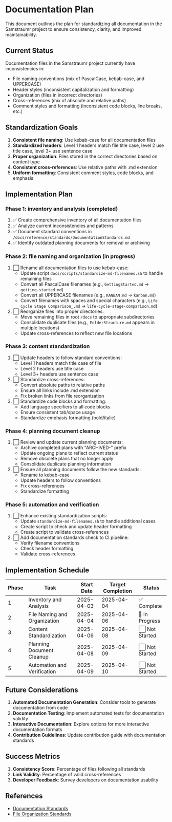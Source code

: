 <!-- 
Copyright (c) 2025 [Eric C. Mumford (@heymumford)](https://github.com/heymumford), Gemini Deep Research, Claude 3.7.
-->

# Documentation Plan

This document outlines the plan for standardizing all documentation in the Samstraumr project to ensure consistency, clarity, and improved maintainability.

## Current Status

Documentation files in the Samstraumr project currently have inconsistencies in:
- File naming conventions (mix of PascalCase, kebab-case, and UPPERCASE)
- Header styles (inconsistent capitalization and formatting)
- Organization (files in incorrect directories)
- Cross-references (mix of absolute and relative paths)
- Comment styles and formatting (inconsistent code blocks, line breaks, etc.)

## Standardization Goals

1. **Consistent file naming**: Use kebab-case for all documentation files
2. **Standardized headers**: Level 1 headers match file title case, level 2 use title case, level 3+ use sentence case
3. **Proper organization**: Files stored in the correct directories based on content type
4. **Consistent cross-references**: Use relative paths with .md extension
5. **Uniform formatting**: Consistent comment styles, code blocks, and emphasis

## Implementation Plan

### Phase 1: inventory and analysis (completed)

1. ✅ Create comprehensive inventory of all documentation files
2. ✅ Analyze current inconsistencies and patterns
3. ✅ Document standard conventions in `/docs/reference/standards/DocumentationStandards.md`
4. ✅ Identify outdated planning documents for removal or archiving

### Phase 2: file naming and organization (in progress)

1. ⬜ Rename all documentation files to use kebab-case:
   - Update script `docs/scripts/standardize-md-filenames.sh` to handle remaining files
   - Convert all PascalCase filenames (e.g., `GettingStarted.md` → `getting-started.md`)
   - Convert all UPPERCASE filenames (e.g., `KANBAN.md` → `kanban.md`)
   - Convert filenames with spaces and special characters (e.g., `Life Cycle Stage Comparison_.md` → `life-cycle-stage-comparison.md`)
2. ⬜ Reorganize files into proper directories:
   - Move remaining files in root `/docs` to appropriate subdirectories
   - Consolidate duplicate files (e.g., `FolderStructure.md` appears in multiple locations)
   - Update cross-references to reflect new file locations

### Phase 3: content standardization

1. ⬜ Update headers to follow standard conventions:
   - Level 1 headers match title case of file
   - Level 2 headers use title case
   - Level 3+ headers use sentence case
2. ⬜ Standardize cross-references:
   - Convert absolute paths to relative paths
   - Ensure all links include .md extension
   - Fix broken links from file reorganization
3. ⬜ Standardize code blocks and formatting:
   - Add language specifiers to all code blocks
   - Ensure consistent tab/space usage
   - Standardize emphasis formatting (bold/italic)

### Phase 4: planning document cleanup

1. ⬜ Review and update current planning documents:
   - Archive completed plans with "ARCHIVED-" prefix
   - Update ongoing plans to reflect current status
   - Remove obsolete plans that no longer apply
   - Consolidate duplicate planning information
2. ⬜ Ensure all planning documents follow the new standards:
   - Rename to kebab-case
   - Update headers to follow conventions
   - Fix cross-references
   - Standardize formatting

### Phase 5: automation and verification

1. ⬜ Enhance existing standardization scripts:
   - Update `standardize-md-filenames.sh` to handle additional cases
   - Create script to check and update header formatting
   - Create script to validate cross-references
2. ⬜ Add documentation standards check to CI pipeline:
   - Verify filename conventions
   - Check header formatting
   - Validate cross-references

## Implementation Schedule

| Phase |             Task             | Start Date | Target Completion |     Status     |
|-------|------------------------------|------------|-------------------|----------------|
| 1     | Inventory and Analysis       | 2025-04-03 | 2025-04-04        | ✅ Complete     |
| 2     | File Naming and Organization | 2025-04-04 | 2025-04-06        | 🔄 In Progress |
| 3     | Content Standardization      | 2025-04-06 | 2025-04-08        | ⬜ Not Started  |
| 4     | Planning Document Cleanup    | 2025-04-08 | 2025-04-09        | ⬜ Not Started  |
| 5     | Automation and Verification  | 2025-04-09 | 2025-04-10        | ⬜ Not Started  |

## Future Considerations

1. **Automated Documentation Generation**: Consider tools to generate documentation from code
2. **Documentation Testing**: Implement automated tests for documentation validity
3. **Interactive Documentation**: Explore options for more interactive documentation formats
4. **Contribution Guidelines**: Update contribution guide with documentation standards

## Success Metrics

1. **Consistency Score**: Percentage of files following all standards
2. **Link Validity**: Percentage of valid cross-references
3. **Developer Feedback**: Survey developers on documentation usability

## References

- [Documentation Standards](../reference/standards/documentation-standards.md)
- [File Organization Standards](../reference/standards/file-organization.md)
